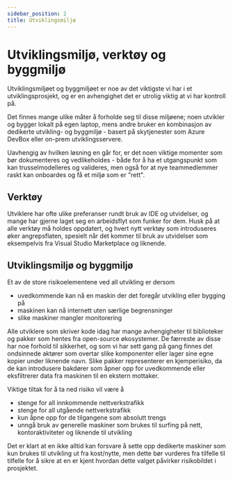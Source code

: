 ```yaml
---
sidebar_position: 2
title: Utviklingsmiljø
---
```

# Utviklingsmiljø, verktøy og byggmiljø

Utviklingsmiljøet og byggmiljøet er noe av det viktigste vi har i et utviklingsprosjekt, og er en avhengighet det er utrolig viktig at vi har kontroll på. 

Det finnes mange ulike måter å forholde seg til disse miljøene; noen utvikler og bygger lokalt på egen laptop, mens andre bruker en kombinasjon av dedikerte utvikling- og byggmiljø - basert på skytjenester som Azure DevBox eller on-prem utviklingsservere.

Uavhengig av hvilken løsning en går for, er det noen viktige momenter som bør dokumenteres og vedlikeholdes - både for å ha et utgangspunkt som kan trusselmodelleres og valideres, men også for at nye teammedlemmer raskt kan onboardes og få et miljø som er "rett". 

## Verktøy
Utviklere har ofte ulike preferanser rundt bruk av IDE og utvidelser, og mange har gjerne laget seg en arbeidsflyt som funker for dem. Husk på at alle verktøy må holdes oppdatert, og hvert nytt verktøy som introduseres øker angrepsflaten, spesielt når det kommer til bruk av utvidelser som eksempelvis fra Visual Studio Marketplace og liknende. 

## Utviklingsmiljø og byggmiljø
Et av de store risikoelementene ved all utvikling er dersom
* uvedkommende kan nå en maskin der det foregår utvikling eller bygging på
* maskinen kan nå internett uten særlige begrensninger
* slike maskiner mangler monitorering

Alle utviklere som skriver kode idag har mange avhengigheter til biblioteker og pakker som hentes fra open-source økosystemer. De færreste av disse har noe forhold til sikkerhet, og som vi har sett gang på gang finnes det ondsinnede aktører som overtar slike komponenter eller lager sine egne kopier under liknende navn. Slike pakker representerer en kjemperisiko, da de kan introdusere bakdører som åpner opp for uvedkommende eller eksfiltrerer data fra maskinen til en ekstern mottaker. 

Viktige tiltak for å ta ned risiko vil være å
* stenge for all innkommende nettverkstrafikk
* stenge for all utgående nettverkstrafikk
* kun åpne opp for de tilgangene som absolutt trengs
* unngå bruk av generelle maskiner som brukes til surfing på nett, kontoraktiviteter og liknende til utvikling

Det er klart at en ikke alltid kan forsvare å sette opp dedikerte maskiner som kun brukes til utvikling ut fra kost/nytte, men dette bør vurderes fra tilfelle til tilfelle for å sikre at en er kjent hvordan dette valget påvirker risikobildet i prosjektet. 